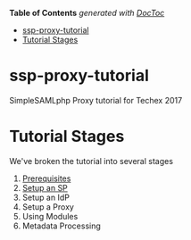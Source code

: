 <!-- START doctoc generated TOC please keep comment here to allow auto update -->
<!-- DON'T EDIT THIS SECTION, INSTEAD RE-RUN doctoc TO UPDATE -->
**Table of Contents**  *generated with [DocToc](https://github.com/thlorenz/doctoc)*

- [ssp-proxy-tutorial](#ssp-proxy-tutorial)
- [Tutorial Stages](#tutorial-stages)

<!-- END doctoc generated TOC please keep comment here to allow auto update -->

# ssp-proxy-tutorial
SimpleSAMLphp Proxy tutorial for Techex 2017


# Tutorial Stages

We've broken the tutorial into several stages

1. [Prerequisites](0_Prereqs)
2. [Setup an SP](1_SP_Setup)
3. Setup an IdP
4. Setup a Proxy
5. Using Modules
6. Metadata Processing
